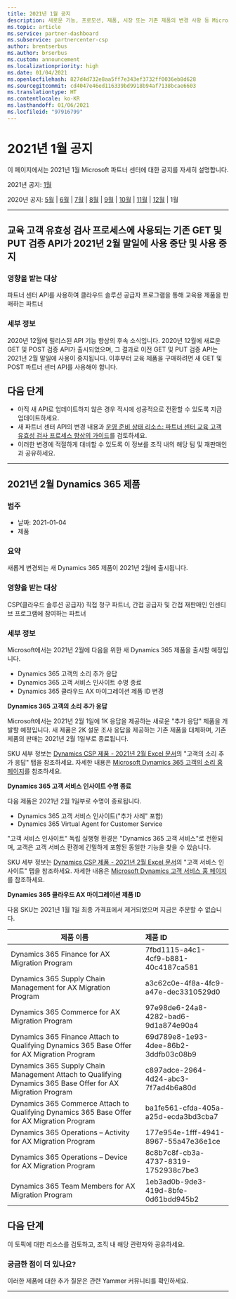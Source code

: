 ```yaml
---
title: 2021년 1월 공지
description: 새로운 기능, 프로모션, 제품, 시장 또는 기존 제품의 변경 사항 등 Microsoft 파트너 센터에 대한 2021년 1월 공지입니다.
ms.topic: article
ms.service: partner-dashboard
ms.subservice: partnercenter-csp
author: brentserbus
ms.author: brserbus
ms.custom: announcement
ms.localizationpriority: high
ms.date: 01/04/2021
ms.openlocfilehash: 827d4d732e8aa5ff7e343ef3732ff0036eb8d628
ms.sourcegitcommit: cd4047e46ed116339bd9918b94af7138bcae6603
ms.translationtype: HT
ms.contentlocale: ko-KR
ms.lasthandoff: 01/06/2021
ms.locfileid: "97916799"
---
```

# <a name="january-2021-announcements"></a>2021년 1월 공지

이 페이지에서는 2021년 1월 Microsoft 파트너 센터에 대한 공지를 자세히 설명합니다.

2021년 공지: [1월](2021-january.md)

2020년 공지: [5월](2020-may.md) | [6월](2020-june.md) | [7월](2020-july.md) | [8월](2020-august.md) | [9월](2020-september.md) | [10월](2020-October.md) | [11월](2020-november.md) | [12월](2020-december.md) | 1월

________________
## <a name="deprecation-and-retirement-of-existing-get-and-put-qualification-apis-for-the-education-customer-validation-process-by-the-end-of-february-2021"></a><a name="2">교육 고객 유효성 검사 프로세스에 사용되는 기존 GET 및 PUT 검증 API가 2021년 2월 말일에 사용 중단 및 사용 중지</a>

### <a name="impacted-audience"></a>영향을 받는 대상

파트너 센터 API를 사용하여 클라우드 솔루션 공급자 프로그램을 통해 교육용 제품을 판매하는 파트너

### <a name="details"></a>세부 정보 

2020년 12월에 릴리스된 API 기능 향상의 후속 소식입니다. 2020년 12월에 새로운 GET 및 POST 검증 API가 출시되었으며, 그 결과로 이전 GET 및 PUT 검증 API는 2021년 2월 말일에 사용이 중지됩니다. 이후부터 교육 제품을 구매하려면 새 GET 및 POST 파트너 센터 API를 사용해야 합니다. 

## <a name="next-steps"></a>다음 단계

- 아직 새 API로 업데이트하지 않은 경우 적시에 성공적으로 전환할 수 있도록 지금 업데이트하세요.
- 새 파트너 센터 API의 변경 내용과 [운영 준비 상태 리소스:  파트너 센터 교육 고객 유효성 검사 프로세스 향상의 가이드](https://partner.microsoft.com/resources/collection/partner-center-edu-validation-enhancements#/)를 검토하세요.
- 이러한 변경에 적절하게 대비할 수 있도록 이 정보를 조직 내의 해당 팀 및 재판매인과 공유하세요.

_____________

## <a name="dynamics-365-offers-for-february-2021"></a><a name="1"></a>2021년 2월 Dynamics 365 제품

### <a name="categories"></a>범주

- 날짜: 2021-01-04
- 제품

### <a name="summary"></a>요약

새롭게 변경되는 새 Dynamics 365 제품이 2021년 2월에 출시됩니다.

### <a name="impacted-audience"></a>영향을 받는 대상

CSP(클라우드 솔루션 공급자) 직접 청구 파트너, 간접 공급자 및 간접 재판매인 인센티브 프로그램에 참여하는 파트너

### <a name="details"></a>세부 정보

Microsoft에서는 2021년 2월에 다음을 위한 새 Dynamics 365 제품을 출시할 예정입니다.

- Dynamics 365 고객의 소리 추가 응답
- Dynamics 365 고객 서비스 인사이트 수명 종료
- Dynamics 365 클라우드 AX 마이그레이션 제품 ID 변경

**Dynamics 365 고객의 소리 추가 응답**

Microsoft에서는 2021년 2월 1일에 1K 응답을 제공하는 새로운 "추가 응답" 제품을 개발할 예정입니다. 새 제품은 2K 설문 조사 응답을 제공하는 기존 제품을 대체하며, 기존 제품의 판매는 2021년 2월 1일부로 종료됩니다.

SKU 세부 정보는 [Dynamics CSP 제품 - 2021년 2월 Excel 문서](https://partner.microsoft.com/resources/detail/dynamics-csp-offers-february-2021-xls)의 "고객의 소리 추가 응답" 탭을 참조하세요. 자세한 내용은 [Microsoft Dynamics 365 고객의 소리 홈 페이지](https://dynamics.microsoft.com/en-us/customer-voice/overview/)를 참조하세요.

**Dynamics 365 고객 서비스 인사이트 수명 종료**

다음 제품은 2021년 2월 1일부로 수명이 종료됩니다.

- Dynamics 365 고객 서비스 인사이트("추가 사례" 포함)
- Dynamics 365 Virtual Agent for Customer Service

"고객 서비스 인사이트" 독립 실행형 환경은 "Dynamics 365 고객 서비스"로 전환되며, 고객은 고객 서비스 환경에 긴밀하게 포함된 동일한 기능을 찾을 수 있습니다.  

SKU 세부 정보는 [Dynamics CSP 제품 - 2021년 2월 Excel 문서](https://partner.microsoft.com/resources/detail/dynamics-csp-offers-february-2021-xls)의 "고객 서비스 인사이트" 탭을 참조하세요. 자세한 내용은 [Microsoft Dynamics 고객 서비스 홈 페이지](https://dynamics.microsoft.com/customer-service/overview/)를 참조하세요.

**Dynamics 365 클라우드 AX 마이그레이션 제품 ID**

다음 SKU는 2021년 1월 1일 최종 가격표에서 제거되었으며 지금은 주문할 수 없습니다. 

   |**제품 이름**|**제품 ID**|
   |-------------------|:------|
   |Dynamics 365 Finance for AX Migration Program|7fbd1115-a4c1-4cf9-b881-40c4187ca581|
   |Dynamics 365 Supply Chain Management for AX Migration Program|a3c62c0e-4f8a-4fc9-a47e-dec3310529d0|
   |Dynamics 365 Commerce for AX Migration Program|97e98de6-24a8-4282-bad6-9d1a874e90a4|
   |Dynamics 365 Finance Attach to Qualifying Dynamics 365 Base Offer for AX Migration Program|69d789e8-1e93-4dee-86b2-3ddfb03c08b9|
   |Dynamics 365 Supply Chain Management Attach to Qualifying Dynamics 365 Base Offer for AX Migration Program|c897adce-2964-4d24-abc3-7f7ad4b6a80d|
   |Dynamics 365 Commerce Attach to Qualifying Dynamics 365 Base Offer for AX Migration Program|ba1fe561-cfda-405a-a25d-ecda3bd3cba7|
   |Dynamics 365 Operations – Activity for AX Migration Program|177e954e-1fff-4941-8967-55a47e36e1ce|
   |Dynamics 365 Operations – Device for AX Migration Program|8c8b7c8f-cb3a-4737-8319-1752938c7be3|
   |Dynamics 365 Team Members for AX Migration Program|1eb3ad0b-9de3-419d-8bfe-0d61bdd945b2|

## <a name="next-steps"></a>다음 단계

이 토픽에 대한 리소스를 검토하고, 조직 내 해당 관련자와 공유하세요. 

### <a name="questions"></a>궁금한 점이 더 있나요?

이러한 제품에 대한 추가 질문은 관련 Yammer 커뮤니티를 확인하세요.

________________
